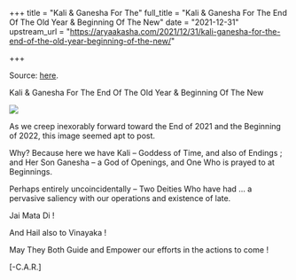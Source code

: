 +++
title = "Kali & Ganesha For The"
full_title = "Kali & Ganesha For The End Of The Old Year & Beginning Of The New"
date = "2021-12-31"
upstream_url = "https://aryaakasha.com/2021/12/31/kali-ganesha-for-the-end-of-the-old-year-beginning-of-the-new/"

+++

Source: [here](https://aryaakasha.com/2021/12/31/kali-ganesha-for-the-end-of-the-old-year-beginning-of-the-new/).

Kali & Ganesha For The End Of The Old Year & Beginning Of The New

![](https://aryaakasha.files.wordpress.com/2021/12/6ab3f1e0aa8502f42b5adaf6b0545f97.jpg?w=564)

As we creep inexorably forward toward the End of 2021 and the Beginning of 2022, this image seemed apt to post.

Why? Because here we have Kali – Goddess of Time, and also of Endings ; and Her Son Ganesha – a God of Openings, and One Who is prayed to at Beginnings.

Perhaps entirely uncoincidentally – Two Deities Who have had … a pervasive saliency with our operations and existence of late.

Jai Mata Di !

And Hail also to Vinayaka !

May They Both Guide and Empower our efforts in the actions to come !

\[-C.A.R.\]